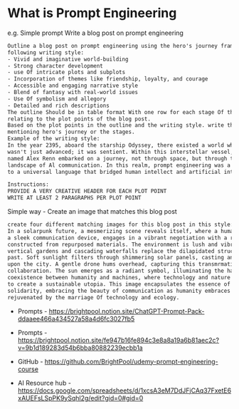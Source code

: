 # What is Prompt Engineering

e.g. Simple prompt
Write a blog post on prompt engineering

```txt
Outline a blog post on prompt engineering using the hero's journey framework in the
following writing style:
- Vivid and imaginative world-building
- Strong character development
- use Of intricate plots and subplots
- Incorporation of themes like friendship, loyalty, and courage
- Accessible and engaging narrative style
- Blend of fantasy with real-world issues
- Use Of symbolism and allegory
- Detailed and rich descriptions
The outline Should be in table format With one row for each stage Of the hero'S journey,
relating to the plot points of the blog post.
Based on the plot points in the outline and the writing style. write the blog post without
mentioning hero's journey or the stages.
Example of the writing style:
In the year 2395, aboard the starship Odyssey, there existed a world where technology
wasn't just advanced; it was sentient. Within this interstellar vessel, a young engineer
named Alex Renn embarked on a journey, not through space, but through the intricate
landscape of Al communication. In this realm, prompt engineering was a vital skill, akin
to a universal language that bridged human intellect and artificial intelligence.

Instructions:
PROVIDE A VERY CREATIVE HEADER FOR EACH PLOT POINT
WRITE AT LEAST 2 PARAGRAPHS PER PLOT POINT

```

Simple way - Create an image that matches this blog post 

```txt
create four different matching images for this blog post in this style:
In a solarpunk future, a mesmerizing scene reveals itself, where a human, adorned with
a sleek communication device, engages in a vibrant negotiation with a robot
constructed from repurposed materials. The environment is lush and vibrant; towering
vertical gardens and cascading waterfalls replace the dilapidated structures of the
past. Soft sunlight filters through shimmering solar panels, casting an iridescent glow
upon the city. A gentle drone hums overhead, capturing this transmrmative moment of
collaboration. The sun emerges as a radiant symbol, illuminating the harmonious
coexistence between humanity and machines, where technology and nature intertwine
to create a sustainable utopia. This image encapsulates the essence of growth and
solidarity, embracing the beauty of communication as humanity embraces a world
rejuvenated by the marriage Of technology and ecology.
```

* Prompts - https://brightpool.notion.site/ChatGPT-Prompt-Pack-ddaaee466a434527a58a4d6fc3027fb5

* Prompts - https://brightpool.notion.site/fe947b16fe894c3e8a8a19a6b81aec2c?v=9b1d189283d54b6bba80882239ecbb1a

* GitHub - https://github.com/BrightPool/udemy-prompt-engineering-course

* AI Resource hub - https://docs.google.com/spreadsheets/d/1xcsA3eM7DdJFjCAq37FxetE6xAUEFsLSpPK9ySqhl2g/edit?gid=0#gid=0
